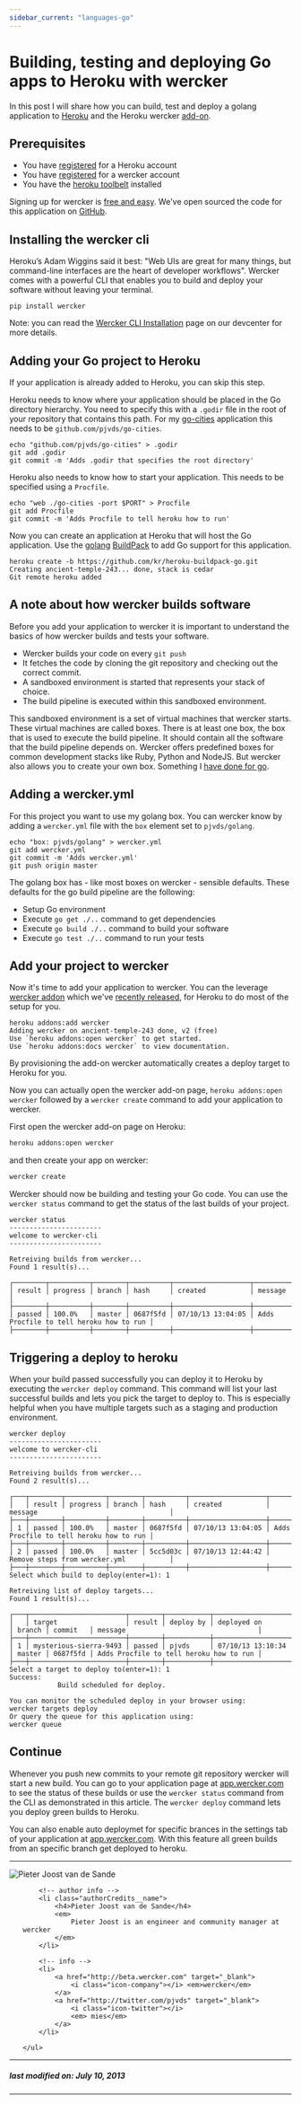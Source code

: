 ```yaml
---
sidebar_current: "languages-go"
---
```


# Building, testing and deploying Go apps to Heroku with wercker

In this post I will share how you can build, test and deploy a golang application to [Heroku](http://heroku.com) and the Heroku wercker [add-on](https://addons.heroku.com/wercker).

## Prerequisites

* You have [registered](https://id.heroku.com/signup) for a Heroku account
* You have [registered](https://app.wercker.com/users/new/) for a wercker account
* You have the [heroku toolbelt](https://toolbelt.heroku.com/) installed

Signing up for wercker is [free and easy](https://app.wercker.com/users/new/). We've open sourced the code for this application on [GitHub](https://github.com/pjvds/go-cities).

## Installing the wercker cli

Heroku’s Adam Wiggins said it best: "Web UIs are great for many things, but command-line interfaces are the heart of developer workflows". Wercker comes with a powerful CLI that enables you to build and deploy your software without leaving your terminal.

    pip install wercker

Note: you can read the [Wercker CLI Installation](/articles/cli/installation.html) page on our devcenter for more details.

## Adding your Go project to Heroku

If your application is already added to Heroku, you can skip this step.

Heroku needs to know where your application should be placed in the Go directory hierarchy. You need to specify this with a `.godir` file in the root of your repository that contains this path. For my [go-cities](https://github.com/pjvds/go-cities) application this needs to be `github.com/pjvds/go-cities`.

    echo "github.com/pjvds/go-cities" > .godir
    git add .godir
    git commit -m 'Adds .godir that specifies the root directory'

Heroku also needs to know how to start your application. This needs to be specified using a `Procfile`.

    echo "web ./go-cities -port $PORT" > Procfile
    git add Procfile
    git commit -m 'Adds Procfile to tell heroku how to run'

Now you can create an application at Heroku that will host the Go application. Use the [golang](http://mmcgrana.github.io/2012/09/getting-started-with-go-on-heroku.html) [BuildPack](https://github.com/kr/heroku-buildpack-go) to add Go support for this application.

    heroku create -b https://github.com/kr/heroku-buildpack-go.git
    Creating ancient-temple-243... done, stack is cedar
    Git remote heroku added

## A note about how wercker builds software

Before you add your application to wercker it is important to understand the basics of how wercker builds and tests your software.

* Wercker builds your code on every `git push`
* It fetches the code by cloning the git repository and checking out the correct commit.
* A sandboxed environment is started that represents your stack of choice.
* The build pipeline is executed within this sandboxed environment.

This sandboxed environment is a set of virtual machines that wercker starts. These virtual machines are called boxes. There is at least one box, the box that is used to execute the build pipeline. It should contain all the software that the build pipeline depends on. Wercker offers predefined boxes for common development stacks like Ruby, Python and NodeJS. But wercker also allows you to create your own box. Something I [have done for go](https://github.com/pjvds/box-golang).

## Adding a wercker.yml

For this project you want to use my golang box. You can wercker know by adding a `wercker.yml` file with the `box` element set to `pjvds/golang`.

    echo "box: pjvds/golang" > wercker.yml
    git add wercker.yml
    git commit -m 'Adds wercker.yml'
    git push origin master

The golang box has - like most boxes on wercker - sensible defaults. These defaults for the go build pipeline are the following:

* Setup Go environment
* Execute `go get ./..` command to get dependencies
* Execute `go build ./..` command to build your software
* Execute `go test ./..` command to run your tests

## Add your project to wercker

Now it's time to add your application to wercker. You can the leverage [wercker addon](https://addons.heroku.com/wercker) which we've [recently released](http://blog.wercker.com/2013/07/10/Heroku-addon-public-beta.html), for Heroku to do most of the setup for you.

    heroku addons:add wercker
    Adding wercker on ancient-temple-243 done, v2 (free)
    Use `heroku addons:open wercker` to get started.
    Use `heroku addons:docs wercker` to view documentation.

By provisioning the add-on wercker automatically creates a deploy target to Heroku for you.

Now you can actually open the wercker add-on page, `heroku addons:open wercker` followed by a `wercker create` command to add your application to wercker.

First open the wercker add-on page on Heroku:

``` bash
heroku addons:open wercker
```

and then create your app on wercker:

``` bash
wercker create
```

Wercker should now be building and testing your Go code. You can use the `wercker status` command to get the status of the last builds of your project.

    wercker status
    -----------------------
    welcome to wercker-cli
    -----------------------

    Retreiving builds from wercker...
    Found 1 result(s)...

    ┌────────┬──────────┬────────┬──────────┬───────────────────┬─────────────────────────────────────────┐
    │ result │ progress │ branch │ hash     │ created           │ message                                 │
    ├────────┼──────────┼────────┼──────────┼───────────────────┼─────────────────────────────────────────┤
    │ passed │ 100.0%   │ master │ 0687f5fd │ 07/10/13 13:04:05 │ Adds Procfile to tell heroku how to run │
    ├────────┼──────────┼────────┼──────────┼───────────────────┼─────────────────────────────────────────┤

## Triggering a deploy to heroku

When your build passed successfully you can deploy it to Heroku by executing the `wercker deploy` command. This command will list your last successful builds and lets you pick the target to deploy to. This is especially helpful when you have multiple targets such as a staging and production environment.

    wercker deploy
    -----------------------
    welcome to wercker-cli
    -----------------------

    Retreiving builds from wercker...
    Found 2 result(s)...

    ┌───┬────────┬──────────┬────────┬──────────┬───────────────────┬─────────────────────────────────────────┐
    │   │ result │ progress │ branch │ hash     │ created           │ message                                 │
    ├───┼────────┼──────────┼────────┼──────────┼───────────────────┼─────────────────────────────────────────┤
    │ 1 │ passed │ 100.0%   │ master │ 0687f5fd │ 07/10/13 13:04:05 │ Adds Procfile to tell heroku how to run │
    ├───┼────────┼──────────┼────────┼──────────┼───────────────────┼─────────────────────────────────────────┤
    │ 2 │ passed │ 100.0%   │ master │ 5cc5d03c │ 07/10/13 12:44:42 │ Remove steps from wercker.yml           │
    ├───┼────────┼──────────┼────────┼──────────┼───────────────────┼─────────────────────────────────────────┤
    Select which build to deploy(enter=1): 1

    Retreiving list of deploy targets...
    Found 1 result(s)...

    ┌───┬────────────────────────┬────────┬───────────┬───────────────────┬────────┬──────────┬─────────────────────────────────────────┐
    │   │ target                 │ result │ deploy by │ deployed on       │ branch │ commit   │ message                                 │
    ├───┼────────────────────────┼────────┼───────────┼───────────────────┼────────┼──────────┼─────────────────────────────────────────┤
    │ 1 │ mysterious-sierra-9493 │ passed │ pjvds     │ 07/10/13 13:10:34 │ master │ 0687f5fd │ Adds Procfile to tell heroku how to run │
    ├───┼────────────────────────┼────────┼───────────┼───────────────────┼────────┼──────────┼─────────────────────────────────────────┤
    Select a target to deploy to(enter=1): 1
    Success:
                Build scheduled for deploy.

    You can monitor the scheduled deploy in your browser using:
    wercker targets deploy
    Or query the queue for this application using:
    wercker queue

## Continue

Whenever you push new commits to your remote git repository wercker will start a new build. You can go to your application page at [app.wercker.com](https://app.wercker.com) to see the status of these builds or use the `wercker status` command from the CLI as demonstrated in this article. The `wercker deploy` command lets you deploy green builds to Heroku.

You can also enable auto deploymet for specific brances in the settings tab of your application at [app.wercker.com](https://app.wercker.com). With this feature all green builds from an specific branch get deployed to heroku.

-------

<div class="authorCredits">
    <span class="profile-picture">
        <img src="https://secure.gravatar.com/avatar/5864d682bb0da7bedf31601e4e3172e7?d=identicon&s=192" alt="Pieter Joost van de Sande"/>
    </span>
    <ul class="authorCredits">

        <!-- author info -->
        <li class="authorCredits__name">
            <h4>Pieter Joost van de Sande</h4>
            <em>
                Pieter Joost is an engineer and community manager at wercker
            </em>
        </li>

        <!-- info -->
        <li>
            <a href="http://beta.wercker.com" target="_blank">
                <i class="icon-company"></i> <em>wercker</em>
            </a>
            <a href="http://twitter.com/pjvds" target="_blank">
                <i class="icon-twitter"></i>
                <em> mies</em>
            </a>
        </li>

    </ul>
</div>

-------
##### last modified on: July 10, 2013
-------

